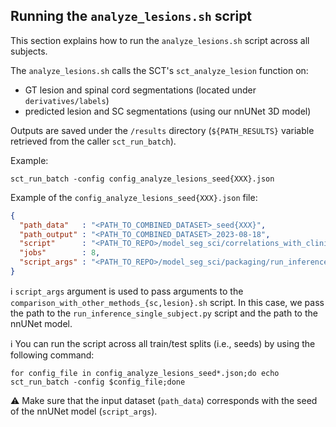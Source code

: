 ## Running the `analyze_lesions.sh` script

This section explains how to run the `analyze_lesions.sh` script across all subjects.

The `analyze_lesions.sh` calls the SCT's `sct_analyze_lesion` function on:
- GT lesion and spinal cord segmentations (located under `derivatives/labels`)
- predicted lesion and SC segmentations (using our nnUNet 3D model)

Outputs are saved under the `/results` directory (`${PATH_RESULTS}` variable retrieved from the caller `sct_run_batch`).

Example:

```commandline
sct_run_batch -config config_analyze_lesions_seed{XXX}.json
```

Example of the `config_analyze_lesions_seed{XXX}.json` file:

```json
{
  "path_data"   : "<PATH_TO_COMBINED_DATASET>_seed{XXX}",
  "path_output" : "<PATH_TO_COMBINED_DATASET>_2023-08-18",
  "script"      : "<PATH_TO_REPO>/model_seg_sci/correlations_with_clinical_scores/analyze_lesions.sh",
  "jobs"        : 8,
  "script_args" : "<PATH_TO_REPO>/model_seg_sci/packaging/run_inference_single_subject.py <PATH_TO_MODEL>/sci-multisite-model_seed{XXX}"
}
```

ℹ️ `script_args` argument is used to pass arguments to the `comparison_with_other_methods_{sc,lesion}.sh` script. 
In this case, we pass the path to the `run_inference_single_subject.py` script and the path to the nnUNet model.

ℹ️ You can run the script across all train/test splits (i.e., seeds) by using the following command:

```commandline
for config_file in config_analyze_lesions_seed*.json;do echo sct_run_batch -config $config_file;done
```

⚠️ Make sure that the input dataset (`path_data`) corresponds with the seed of the nnUNet model (`script_args`).
